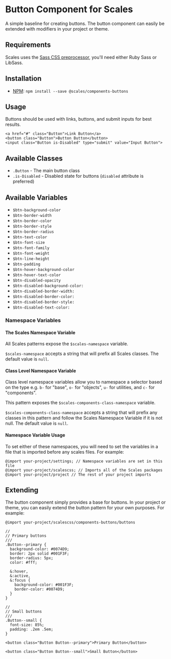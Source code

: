 # Button Component for Scales

A simple baseline for creating buttons. The button component can easily be extended with modifiers in your project or theme.

## Requirements

Scales uses the [Sass CSS preprocessor](http://sass-lang.com/), you'll need either Ruby Sass or LibSass.

## Installation

* [NPM](http://npmjs.com): `npm install --save @scales/components-buttons`

## Usage

Buttons should be used with links, buttons, and submit inputs for best results.

```
<a href="#" class="Button">Link Button</a>
<button class="Button">Button Button</button>
<input class="Button is-Disabled" type="submit" value="Input Button">
```

## Available Classes

* `.Button` - The main button class
* `.is-Disabled` - Disabled state for buttons (`disabled` attribute is preferred)

## Available Variables

* `$btn-background-color`
* `$btn-border-width`
* `$btn-border-color`
* `$btn-border-style`
* `$btn-border-radius`
* `$btn-text-color`
* `$btn-font-size`
* `$btn-font-family`
* `$btn-font-weight`
* `$btn-line-height`
* `$btn-padding`
* `$btn-hover-background-color`
* `$btn-hover-text-color`
* `$btn-disabled-opacity`
* `$btn-disabled-background-color:`
* `$btn-disabled-border-width:`
* `$btn-disabled-border-color:`
* `$btn-disabled-border-style:`
* `$btn-disabled-text-color:`

### Namespace Variables

#### The Scales Namespace Variable

All Scales patterns expose the `$scales-namespace` variable.

`$scales-namespace` accepts a string that will prefix all Scales classes. The default value is `null`.

#### Class Level Namespace Variable

Class level namespace variables allow you to namespace a selector based on the type e.g. `b-` for "base", `o-` for "objects", `u-` for utilities, and `c-` for "components".

This pattern exposes the `$scales-components-class-namespace` variable.

`$scales-components-class-namespace` accepts a string that will prefix any classes in this pattern and follow the Scales Namespace Variable if it is not null. The default value is `null`.

#### Namespace Variable Usage

To set either of these namespaces, you will need to set the variables in a file that is imported before any scales files. For example:

```
@import your-project/settings; // Namespace variables are set in this file
@import your-project/scalescss; // Imports all of the Scales packages
@import your-project/project // The rest of your project imports
```

## Extending

The button component simply provides a base for buttons. In your project or theme, you can easily extend the button pattern for your own purposes. For example:

```
@import your-project/scalescss/components-buttons/buttons

//
// Primary buttons
///
.Button--primary {
  background-color: #0074D9;
  border: 2px solid #001F3F;
  border-radius: 5px;
  color: #fff;

  &:hover,
  &:active,
  &:focus {
    background-color: #001F3F;
    border-color: #0074D9;
  }
}

//
// Small buttons
///
.Button--small {
  font-size: 85%;
  padding: .2em .5em;
}
```
```
<button class="Button Button--primary">Primary Button</button>

<button class="Button Button--small">Small Button</button>
```
